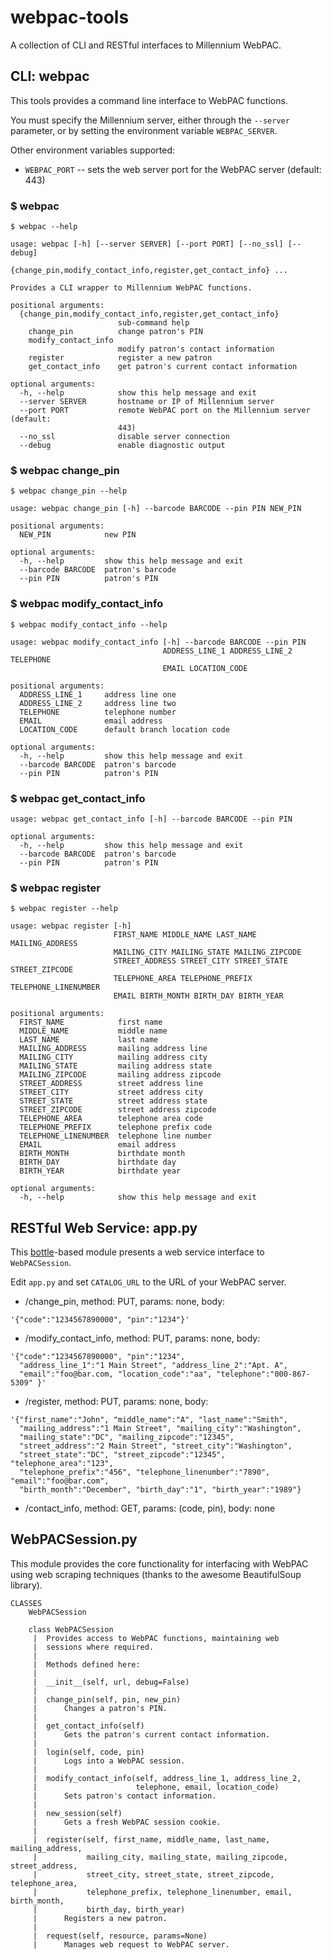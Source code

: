 webpac-tools
============

A collection of CLI and RESTful interfaces to Millennium WebPAC.


CLI: webpac
------------------------------

This tools provides a command line interface to WebPAC functions.

You must specify the Millennium server, either through the `--server` parameter, or by setting the environment variable `WEBPAC_SERVER`.

Other environment variables supported:
* `WEBPAC_PORT` -- sets the web server port for the WebPAC server (default: 443)

### $ webpac
```
$ webpac --help

usage: webpac [-h] [--server SERVER] [--port PORT] [--no_ssl] [--debug]
              {change_pin,modify_contact_info,register,get_contact_info} ...

Provides a CLI wrapper to Millennium WebPAC functions.

positional arguments:
  {change_pin,modify_contact_info,register,get_contact_info}
                        sub-command help
    change_pin          change patron's PIN
    modify_contact_info
                        modify patron's contact information
    register            register a new patron
    get_contact_info    get patron's current contact information

optional arguments:
  -h, --help            show this help message and exit
  --server SERVER       hostname or IP of Millennium server
  --port PORT           remote WebPAC port on the Millennium server (default:
                        443)
  --no_ssl              disable server connection
  --debug               enable diagnostic output
```

### $ webpac change_pin
```
$ webpac change_pin --help

usage: webpac change_pin [-h] --barcode BARCODE --pin PIN NEW_PIN

positional arguments:
  NEW_PIN            new PIN

optional arguments:
  -h, --help         show this help message and exit
  --barcode BARCODE  patron's barcode
  --pin PIN          patron's PIN
```

### $ webpac modify_contact_info
```
$ webpac modify_contact_info --help

usage: webpac modify_contact_info [-h] --barcode BARCODE --pin PIN
                                  ADDRESS_LINE_1 ADDRESS_LINE_2 TELEPHONE
                                  EMAIL LOCATION_CODE

positional arguments:
  ADDRESS_LINE_1     address line one
  ADDRESS_LINE_2     address line two
  TELEPHONE          telephone number
  EMAIL              email address
  LOCATION_CODE      default branch location code

optional arguments:
  -h, --help         show this help message and exit
  --barcode BARCODE  patron's barcode
  --pin PIN          patron's PIN
```

### $ webpac get_contact_info
```
usage: webpac get_contact_info [-h] --barcode BARCODE --pin PIN

optional arguments:
  -h, --help         show this help message and exit
  --barcode BARCODE  patron's barcode
  --pin PIN          patron's PIN
```

### $ webpac register
```
$ webpac register --help

usage: webpac register [-h]
                       FIRST_NAME MIDDLE_NAME LAST_NAME MAILING_ADDRESS
                       MAILING_CITY MAILING_STATE MAILING_ZIPCODE
                       STREET_ADDRESS STREET_CITY STREET_STATE STREET_ZIPCODE
                       TELEPHONE_AREA TELEPHONE_PREFIX TELEPHONE_LINENUMBER
                       EMAIL BIRTH_MONTH BIRTH_DAY BIRTH_YEAR

positional arguments:
  FIRST_NAME            first name
  MIDDLE_NAME           middle name
  LAST_NAME             last name
  MAILING_ADDRESS       mailing address line
  MAILING_CITY          mailing address city
  MAILING_STATE         mailing address state
  MAILING_ZIPCODE       mailing address zipcode
  STREET_ADDRESS        street address line
  STREET_CITY           street address city
  STREET_STATE          street address state
  STREET_ZIPCODE        street address zipcode
  TELEPHONE_AREA        telephone area code
  TELEPHONE_PREFIX      telephone prefix code
  TELEPHONE_LINENUMBER  telephone line number
  EMAIL                 email address
  BIRTH_MONTH           birthdate month
  BIRTH_DAY             birthdate day
  BIRTH_YEAR            birthdate year

optional arguments:
  -h, --help            show this help message and exit
```

RESTful Web Service: app.py
---------------------------

This [bottle](http://bottlepy.org)-based module presents a web service interface to `WebPACSession`.  

Edit `app.py` and set `CATALOG_URL` to the URL of your WebPAC server.

* /change_pin, method: PUT, params: none, body:

```
'{"code":"1234567890000", "pin":"1234"}'
```

* /modify_contact_info, method: PUT, params: none, body:

```
'{"code":"1234567890000", "pin":"1234",
  "address_line_1":"1 Main Street", "address_line_2":"Apt. A",
  "email":"foo@bar.com, "location_code":"aa", "telephone":"000-867-5309" }'
```

* /register, method: PUT, params: none, body:

```
'{"first_name":"John", "middle_name":"A", "last_name":"Smith",
  "mailing_address":"1 Main Street", "mailing_city":"Washington",
  "mailing_state":"DC", "mailing_zipcode":"12345",
  "street_address":"2 Main Street", "street_city":"Washington",
  "street_state":"DC", "street_zipcode":"12345", "telephone_area":"123",
  "telephone_prefix":"456", "telephone_linenumber":"7890", "email":"foo@bar.com",
  "birth_month":"December", "birth_day":"1", "birth_year":"1989"}
```

* /contact_info, method: GET, params: (code, pin), body: none

WebPACSession.py
----------------

This module provides the core functionality for interfacing with WebPAC using web scraping techniques (thanks to the awesome BeautifulSoup library).

```
CLASSES
    WebPACSession

    class WebPACSession
     |  Provides access to WebPAC functions, maintaining web
     |  sessions where required.
     |
     |  Methods defined here:
     |
     |  __init__(self, url, debug=False)
     |
     |  change_pin(self, pin, new_pin)
     |      Changes a patron's PIN.
     |
     |  get_contact_info(self)
     |      Gets the patron's current contact information.
     |
     |  login(self, code, pin)
     |      Logs into a WebPAC session.
     |
     |  modify_contact_info(self, address_line_1, address_line_2,
     |                      telephone, email, location_code)
     |      Sets patron's contact information.
     |
     |  new_session(self)
     |      Gets a fresh WebPAC session cookie.
     |
     |  register(self, first_name, middle_name, last_name, mailing_address,
     |           mailing_city, mailing_state, mailing_zipcode, street_address,
     |           street_city, street_state, street_zipcode, telephone_area, 
     |           telephone_prefix, telephone_linenumber, email, birth_month, 
     |           birth_day, birth_year)
     |      Registers a new patron.
     |
     |  request(self, resource, params=None)
     |      Manages web request to WebPAC server.
```
